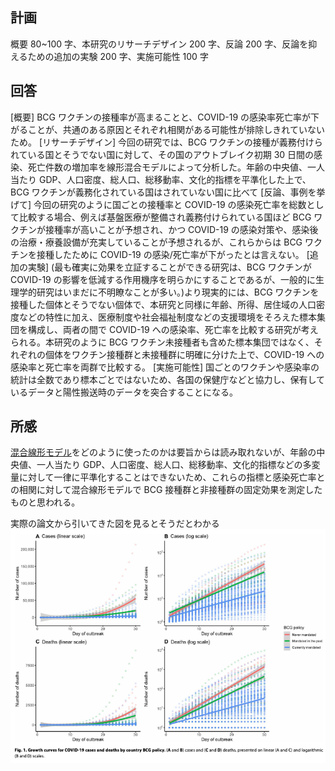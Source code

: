 ## 計画

概要 80~100 字、本研究のリサーチデザイン 200 字、反論 200 字、反論を抑えるための追加の実験 200 字、実施可能性 100 字

## 回答

[概要]
BCG ワクチンの接種率が高まることと、COVID-19 の感染率死亡率が下がることが、共通のある原因とそれぞれ相関がある可能性が排除しきれていないため。
[リサーチデザイン]
今回の研究では、BCG ワクチンの接種が義務付けられている国とそうでない国に対して、その国のアウトブレイク初期 30 日間の感染、死亡件数の増加率を線形混合モデルによって分析した。年齢の中央値、一人当たり GDP、人口密度、総人口、総移動率、文化的指標を平準化した上で、BCG ワクチンが義務化されている国はされていない国に比べて
[反論、事例を挙げて]
今回の研究のように国ごとの接種率と COVID-19 の感染死亡率を総数として比較する場合、例えば基盤医療が整備され義務付けられている国ほど BCG ワクチンが接種率が高いことが予想され、かつ COVID-19 の感染対策や、感染後の治療・療養設備が充実していることが予想されるが、これらからは BCG ワクチンを接種したために COVID-19 の感染/死亡率が下がったとは言えない。
[追加の実験]
(最も確実に効果を立証することができる研究は、BCG ワクチンが COVID-19 の影響を低減する作用機序を明らかにすることであるが、一般的に生理学的研究はいまだに不明瞭なことが多い。)より現実的には、BCG ワクチンを接種した個体とそうでない個体で、本研究と同様に年齢、所得、居住域の人口密度などの特性に加え、医療制度や社会福祉制度などの支援環境をそろえた標本集団を構成し、両者の間で COVID-19 への感染率、死亡率を比較する研究が考えられる。本研究のように BCG ワクチン未接種者も含めた標本集団ではなく、それぞれの個体をワクチン接種群と未接種群に明確に分けた上で、COVID-19 への感染率と死亡率を両群で比較する。
[実施可能性]
国ごとのワクチンや感染率の統計は全数であり標本ごとではないため、各国の保健庁などと協力し、保有しているデータと陽性搬送時のデータを突合することになる。

## 所感

[混合線形モデル](/2021/LinearMixedModel.webloc)をどのように使ったのかは要旨からは読み取れないが、年齢の中央値、一人当たり GDP、人口密度、総人口、総移動率、文化的指標などの多変量に対して一律に平準化することはできないため、これらの指標と感染死亡率との相関に対して混合線形モデルで BCG 接種群と非接種群の固定効果を測定したものと思われる。

実際の論文から引いてきた図を見るとそうだとわかる
![image](/2021/Screenshot%202023-08-23%20at%2010.50.21.png)
